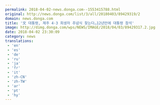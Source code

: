 ```yaml
---
permalink: 2018-04-02-news.donga.com--1553415788.html
original: http://news.donga.com/list/3/all/20180403/89429319/2
domain: news.donga.com
title: '文 대통령, 제주 4·3 희생자 추념식 찾는다…12년만에 대통령 참석'
image: http://dimg.donga.com/wps/NEWS/IMAGE/2018/04/03/89429317.2.jpg
date: 2018-04-02 23:30:09
category: news
translations: 
 - 'en'
 - 'es'
 - 'de'
 - 'ru'
 - 'ja'
 - 'fr'
 - 'it'
 - 'zh-CN'
 - 'zh-TW'
 - 'ar'
 - 'pt'
 - 'hy'
---
```


